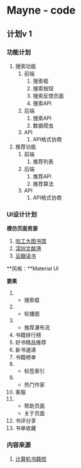 # Mayne - code

## 计划v 1

### 功能计划

1. 搜索功能
   1. 前端
      1. 搜索框
      2. 搜索按钮
      3. 搜索反馈页面
      4. 搜索API
   2. 后端
      1. 搜索API
      2. 数据爬虫
   3. API
      1. API格式协商
2. 推荐功能
   1. 前端
      1. 推荐列表
   2. 后端
      1. 推荐API
      2. 推荐算法
   3. API
      1. API格式协商

### UI设计计划

**模仿页面资源**

1. [哈工大图书馆](http://www.lib.hit.edu.cn/)
2. [深圳文献港](http://szdnet.cceu.org.cn/primo_library/libweb/action/search.do)
3. [豆瓣读书](https://book.douban.com/)

**风格：**Material UI

**要素**

1. - 搜索框
2. - 轮播图
3. - 推荐瀑布流
4. 书籍排行榜
5. 好书精品推荐
6. 新书速递
7. 书籍榜单
8. - 标签索引
9. - 热门作家
10. 客服
11. - 帮助页面
    - 关于页面
12. 书评分享
13. 书单收藏

### 内容来源

1. [计算机书籍控](http://bestcbooks.com/)